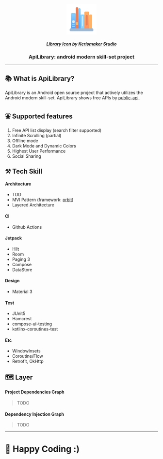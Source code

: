 <p align="center">
  <img src="/assets/icon.png?raw=true" width="20%" />
<p align="center">
<h5 align="center"><a href="https://iconscout.com/icons/library" target="_blank">Library Icon</a> by <a href="https://iconscout.com/contributors/kerismaker" target="_blank">Kerismaker Studio</a></h5>
<h3 align="center">ApiLibrary: android modern skill-set project</h3>

---

## 📚 What is ApiLibrary?

ApiLibrary is an Android open source project that actively utilizes the Android modern skill-set. ApiLibrary shows free APIs by [public-api](https://github.com/davemachado/public-api). 

## ⛲ Supported features

1. Free API list display (search filter supported)
2. Infinite Scrolling (partial)
3. Offline mode
4. Dark Mode and Dynamic Colors
5. Highest User Performance
6. Social Sharing

## ⚒️ Tech Skill

#### Architecture

- TDD
- MVI Pattern (framework: [orbit](https://orbit-mvi.org/))
- Layered Architecture

#### CI

- Github Actions

#### Jetpack

- Hilt
- Room
- Paging 3
- Compose 
- DataStore

#### Design

- Material 3

#### Test

- JUnit5
- Hamcrest
- compose-ui-testing
- kotlinx-coroutines-test

#### Etc

- WindowInsets
- Coroutine/Flow
- Retrofit, OkHttp

## 🗺️ Layer

#### Project Dependencies Graph

> TODO

#### Dependency Injection Graph

> TODO

---

# 🤗 Happy Coding :)
